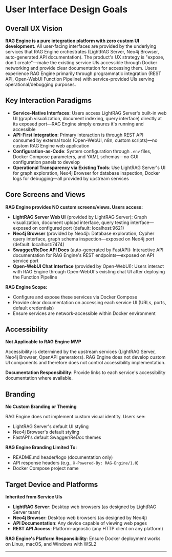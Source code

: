 # User Interface Design Goals

## Overall UX Vision

**RAG Engine is a pure integration platform with zero custom UI development.** All user-facing interfaces are provided by the underlying services that RAG Engine orchestrates (LightRAG Server, Neo4j Browser, auto-generated API documentation). The product's UX strategy is "expose, don't create"—make the existing service UIs accessible through Docker networking and provide clear documentation for accessing them. Users experience RAG Engine primarily through programmatic integration (REST API, Open-WebUI Function Pipeline) with service-provided UIs serving operational/debugging purposes.

## Key Interaction Paradigms

- **Service-Native Interfaces**: Users access LightRAG Server's built-in web UI (graph visualization, document indexing, query interface) directly at its exposed port—RAG Engine simply ensures it's running and accessible
- **API-First Integration**: Primary interaction is through REST API consumed by external tools (Open-WebUI, n8n, custom scripts)—no custom RAG Engine web application
- **Configuration-as-Code**: System configuration through `.env` files, Docker Compose parameters, and YAML schemas—no GUI configuration panels to develop
- **Operational Transparency via Existing Tools**: Use LightRAG Server's UI for graph exploration, Neo4j Browser for database inspection, Docker logs for debugging—all provided by upstream services

## Core Screens and Views

**RAG Engine provides NO custom screens/views. Users access:**

- **LightRAG Server Web UI** (provided by LightRAG Server): Graph visualization, document upload interface, query testing interface—exposed on configured port (default: localhost:9621)
- **Neo4j Browser** (provided by Neo4j): Database exploration, Cypher query interface, graph schema inspection—exposed on Neo4j port (default: localhost:7474)
- **Swagger/ReDoc API Docs** (auto-generated by FastAPI): Interactive API documentation for RAG Engine's REST endpoints—exposed on API service port
- **Open-WebUI Chat Interface** (provided by Open-WebUI): Users interact with RAG Engine through Open-WebUI's existing chat UI after deploying the Function Pipeline

**RAG Engine Scope:**
- Configure and expose these services via Docker Compose
- Provide clear documentation on accessing each service UI (URLs, ports, default credentials)
- Ensure services are network-accessible within Docker environment

## Accessibility

**Not Applicable to RAG Engine MVP**

Accessibility is determined by the upstream services (LightRAG Server, Neo4j Browser, OpenAPI generators). RAG Engine does not develop custom UI components and therefore does not control accessibility implementation.

**Documentation Responsibility**: Provide links to each service's accessibility documentation where available.

## Branding

**No Custom Branding or Theming**

RAG Engine does not implement custom visual identity. Users see:
- LightRAG Server's default UI styling
- Neo4j Browser's default styling
- FastAPI's default Swagger/ReDoc themes

**RAG Engine Branding Limited To:**
- README.md header/logo (documentation only)
- API response headers (e.g., `X-Powered-By: RAG-Engine/1.0`)
- Docker Compose project name

## Target Device and Platforms

**Inherited from Service UIs**

- **LightRAG Server**: Desktop web browsers (as designed by LightRAG Server team)
- **Neo4j Browser**: Desktop web browsers (as designed by Neo4j)
- **API Documentation**: Any device capable of viewing web pages
- **REST API Access**: Platform-agnostic (any HTTP client on any platform)

**RAG Engine's Platform Responsibility**: Ensure Docker deployment works on Linux, macOS, and Windows with WSL2

---
